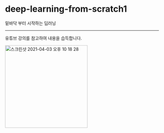 # deep-learning-from-scratch1
밑바닥 부터 시작하는 딥러닝 

---
유튜브 강의를 참고하여 내용을 습득합니다. 

<img width="270" alt="스크린샷 2021-04-03 오후 10 18 28" src="https://user-images.githubusercontent.com/77039803/113479512-888a4600-94ca-11eb-9b18-0b21ed62489e.png">

